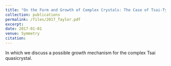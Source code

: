 ```yaml
---
title: "On the Form and Growth of Complex Crystals: The Case of Tsai-Type Clusters"
collection: publications
permalink: /files/2017_Taylor.pdf
excerpt:
date: 2017-01-01
venue: Symmetry
citation:
---
```

In which we discuss a possible growth mechanism for the complex Tsai quasicrystal.

